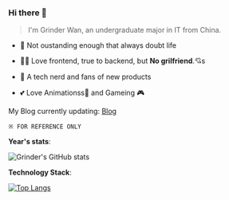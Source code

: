 ### Hi there 👋

> I'm Grinder Wan, an undergraduate major in IT from China.

- 🤔 Not oustanding enough that always doubt life

- 👨‍💻 Love frontend, true to backend, but __No grilfriend__.💘s

- 📱 A tech nerd and fans of new products

- 💕 Love Animationss🥰 and Gameing 🎮 

My Blog currently updating: [Blog](https://reforget.top/)


`※ FOR REFERENCE ONLY`

__Year's stats__:

![Grinder's GitHub stats](https://github-readme-stats.vercel.app/api?username=ProGrinder&count_private=true)

__Technology Stack__:

[![Top Langs](https://github-readme-stats.vercel.app/api/top-langs/?username=ProGrinder&layout=compact)](https://github.com/anuraghazra/github-readme-stats)
<!--
**ProGrinder/ProGrinder** is a ✨ _special_ ✨ repository because its `README.md` (this file) appears on your GitHub profile.

Here are some ideas to get you started:

- 🔭 I’m currently working on ...
- 🌱 I’m currently learning ...
- 👯 I’m looking to collaborate on ...
- 🤔 I’m looking for help with ...
- 💬 Ask me about ...
- 📫 How to reach me: ...
- 😄 Pronouns: ...
- ⚡ Fun fact: ...
-->
